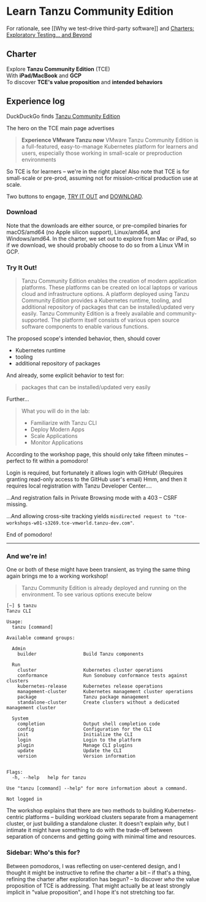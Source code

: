 # Learn Tanzu Community Edition

For rationale, see [[Why we test-drive third-party software]] and [Charters: Exploratory Testing… and Beyond](https://medium.com/product-labs/charters-exploratory-testing-and-beyond-87315184f256#.1ssbkbhqn%22%20target=%22_blank%22%20rel=%22noopener%20noreferrer%22)

## Charter

Explore **Tanzu Community Edition** (TCE)  
With **iPad/MacBook** and **GCP**  
To discover **TCE's value proposition** and **intended behaviors**  

## Experience log

DuckDuckGo finds [Tanzu Community Edition](https://tanzucommunityedition.io)

The hero on the TCE main page advertises

> **Experience VMware Tanzu now**
> VMware Tanzu Community Edition is a full-featured, easy-to-manage Kubernetes platform for learners and users, especially those working in small-scale or preproduction environments

So TCE is for learners – we're in the right place! Also note that TCE is for small-scale or pre-prod, assuming not for mission-critical production use at scale.

Two buttons to engage, [TRY IT OUT][try] and [DOWNLOAD][dl].

### Download

Note that the downloads are either source, or pre-compiled binaries for macOS/amd64 (no Apple silicon support), Linux/amd64, and Windows/amd64. In the charter, we set out to explore from Mac or iPad, so if we download, we should probably choose to do so from a Linux VM in GCP.

### Try It Out!

> Tanzu Community Edition enables the creation of modern application platforms. These platforms can be created on local laptops or various cloud and infrastructure options. A platform deployed using Tanzu Community Edition provides a Kubernetes runtime, tooling, and additional repository of packages that can be installed/updated very easily. Tanzu Community Edition is a freely available and community-supported. The platform itself consists of various open source software components to enable various functions.

The proposed scope's intended behavior, then, should cover

- Kubernetes runtime
- tooling
- additional repository of packages

And already, some explicit behavior to test for:

> packages that can be installed/updated very easily

Further…

> What you will do in the lab:
>
> - Familiarize with Tanzu CLI
> - Deploy Modern Apps
> - Scale Applications
> - Monitor Applications

According to the workshop page, this should only take fifteen minutes – perfect to fit within a pomodoro!

Login is required, but fortunately it allows login with GitHub! (Requires granting read-only access to the GitHub user's email) Hmm, and then it requires local registration with Tanzu Developer Center….

…And registration fails in Private Browsing mode with a 403 – CSRF missing.

…And allowing cross-site tracking yields `misdirected request to "tce-workshops-w01-s3269.tce-vmworld.tanzu-dev.com"`.

End of pomodoro!
***

### And we're in!

One or both of these might have been transient, as trying the same thing again brings me to a working workshop!

> Tanzu Community Edition is already deployed and running on the environment. To see various options execute below

```shell-history
[~] $ tanzu
Tanzu CLI

Usage:
  tanzu [command]

Available command groups:

  Admin
    builder                 Build Tanzu components

  Run
    cluster                 Kubernetes cluster operations
    conformance             Run Sonobuoy conformance tests against clusters
    kubernetes-release      Kubernetes release operations
    management-cluster      Kubernetes management cluster operations
    package                 Tanzu package management
    standalone-cluster      Create clusters without a dedicated management cluster

  System
    completion              Output shell completion code
    config                  Configuration for the CLI
    init                    Initialize the CLI
    login                   Login to the platform
    plugin                  Manage CLI plugins
    update                  Update the CLI
    version                 Version information


Flags:
  -h, --help   help for tanzu

Use "tanzu [command] --help" for more information about a command.

Not logged in
```

The workshop explains that there are two methods to building Kubernetes-centric platforms – building workload clusters separate from a management cluster, or just building a standalone cluster. It doesn't explain *why*, but I intimate it might have something to do with the trade-off between separation of concerns and getting going with minimal time and resources.

### Sidebar: Who's this for?

Between pomodoros, I was reflecting on user-centered design, and I thought it might be instructive to refine the charter a bit – if that's a thing, refining the charter after exploration has begun? – to discover *who* the value proposition of TCE is addressing. That might actually be at least strongly implicit in "value proposition", and I hope it's not stretching too far.


[try]: https://tanzu.vmware.com/developer/workshops/lab-tce-deploy/ (Deploying Apps and Microservices with Tanzu Community Edition)
[dl]: https://tanzucommunityedition.io/download/ (Download – tanzucommunityedition.io)

